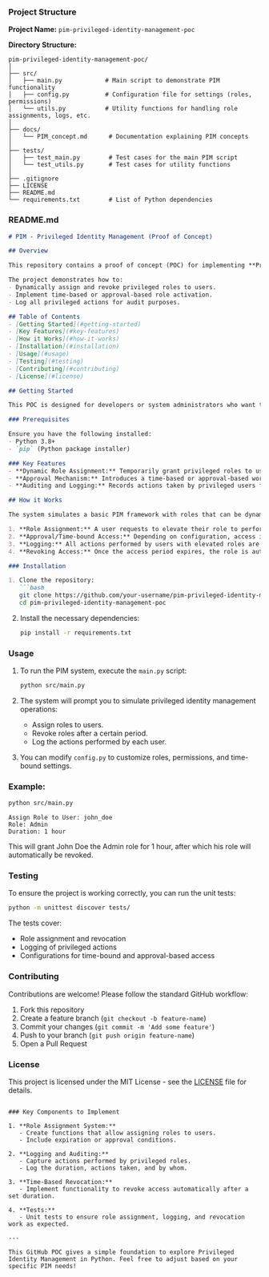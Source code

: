 ### Project Structure

**Project Name:** `pim-privileged-identity-management-poc`

**Directory Structure:**
```text
pim-privileged-identity-management-poc/
│
├── src/
│   ├── main.py            # Main script to demonstrate PIM functionality
│   ├── config.py          # Configuration file for settings (roles, permissions)
│   └── utils.py           # Utility functions for handling role assignments, logs, etc.
│
├── docs/
│   └── PIM_concept.md      # Documentation explaining PIM concepts
│
├── tests/
│   ├── test_main.py        # Test cases for the main PIM script
│   └── test_utils.py       # Test cases for utility functions
│
├── .gitignore
├── LICENSE
├── README.md
└── requirements.txt        # List of Python dependencies
```

### README.md

```markdown
# PIM - Privileged Identity Management (Proof of Concept)

## Overview

This repository contains a proof of concept (POC) for implementing **Privileged Identity Management (PIM)** using Python. PIM helps organizations manage, monitor, and secure access to critical resources by assigning and controlling privileges within an infrastructure.

The project demonstrates how to:
- Dynamically assign and revoke privileged roles to users.
- Implement time-based or approval-based role activation.
- Log all privileged actions for audit purposes.

## Table of Contents
- [Getting Started](#getting-started)
- [Key Features](#key-features)
- [How it Works](#how-it-works)
- [Installation](#installation)
- [Usage](#usage)
- [Testing](#testing)
- [Contributing](#contributing)
- [License](#license)

## Getting Started

This POC is designed for developers or system administrators who want to understand and experiment with Privileged Identity Management in a simplified environment.

### Prerequisites

Ensure you have the following installed:
- Python 3.8+
- `pip` (Python package installer)

### Key Features
- **Dynamic Role Assignment:** Temporarily grant privileged roles to users as needed.
- **Approval Mechanism:** Introduces a time-based or approval-based workflow to activate privileged access.
- **Auditing and Logging:** Records actions taken by privileged users for compliance and audit purposes.

## How it Works

The system simulates a basic PIM framework with roles that can be dynamically activated and deactivated. The roles have different levels of permissions for system resources. Here's an outline of how the main features work:

1. **Role Assignment:** A user requests to elevate their role to perform privileged actions.
2. **Approval/Time-bound Access:** Depending on configuration, access is granted either immediately (time-bound) or after an approval process.
3. **Logging:** All actions performed by users with elevated roles are logged for auditing purposes.
4. **Revoking Access:** Once the access period expires, the role is automatically revoked.

### Installation

1. Clone the repository:
   ```bash
   git clone https://github.com/your-username/pim-privileged-identity-management-poc.git
   cd pim-privileged-identity-management-poc
   ```

2. Install the necessary dependencies:
   ```bash
   pip install -r requirements.txt
   ```

### Usage

1. To run the PIM system, execute the `main.py` script:
   ```bash
   python src/main.py
   ```

2. The system will prompt you to simulate privileged identity management operations:
   - Assign roles to users.
   - Revoke roles after a certain period.
   - Log the actions performed by each user.

3. You can modify `config.py` to customize roles, permissions, and time-bound settings.

### Example:
```bash
python src/main.py
```
```text
Assign Role to User: john_doe
Role: Admin
Duration: 1 hour
```

This will grant John Doe the Admin role for 1 hour, after which his role will automatically be revoked.

### Testing

To ensure the project is working correctly, you can run the unit tests:
```bash
python -m unittest discover tests/
```

The tests cover:
- Role assignment and revocation
- Logging of privileged actions
- Configurations for time-bound and approval-based access

### Contributing

Contributions are welcome! Please follow the standard GitHub workflow:
1. Fork this repository
2. Create a feature branch (`git checkout -b feature-name`)
3. Commit your changes (`git commit -m 'Add some feature'`)
4. Push to your branch (`git push origin feature-name`)
5. Open a Pull Request

### License

This project is licensed under the MIT License - see the [LICENSE](LICENSE) file for details.
```

### Key Components to Implement

1. **Role Assignment System:** 
   - Create functions that allow assigning roles to users.
   - Include expiration or approval conditions.

2. **Logging and Auditing:**
   - Capture actions performed by privileged roles.
   - Log the duration, actions taken, and by whom.

3. **Time-Based Revocation:**
   - Implement functionality to revoke access automatically after a set duration.

4. **Tests:**
   - Unit tests to ensure role assignment, logging, and revocation work as expected.

---

This GitHub POC gives a simple foundation to explore Privileged Identity Management in Python. Feel free to adjust based on your specific PIM needs!
